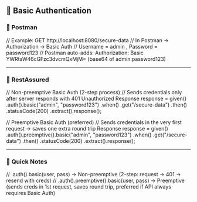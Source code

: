 ## 📌 Basic Authentication

### 🔹 Postman
// Example: GET http://localhost:8080/secure-data
// In Postman → Authorization → Basic Auth
// Username = admin , Password = password123
// Postman auto-adds: Authorization: Basic YWRtaW46cGFzc3dvcmQxMjM= (base64 of admin:password123)

---

### 🔹 RestAssured
// Non-preemptive Basic Auth (2-step process)
// Sends credentials only after server responds with 401 Unauthorized
Response response = given()
        .auth().basic("admin", "password123")
        .when()
        .get("/secure-data")
        .then()
        .statusCode(200)
        .extract().response();

// Preemptive Basic Auth (preferred)
// Sends credentials in the very first request → saves one extra round trip
Response response = given()
        .auth().preemptive().basic("admin", "password123")
        .when()
        .get("/secure-data")
        .then()
        .statusCode(200)
        .extract().response();

---

### 🔹 Quick Notes
// .auth().basic(user, pass) → Non-preemptive (2-step: request → 401 → resend with creds)
// .auth().preemptive().basic(user, pass) → Preemptive (sends creds in 1st request, saves round trip, preferred if API always requires Basic Auth)
